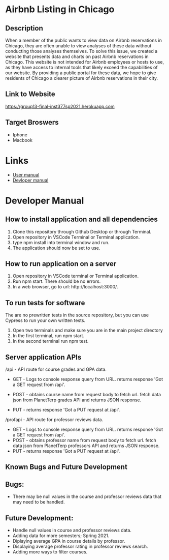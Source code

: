 # Airbnb Listing in Chicago
## Description

When a member of the public wants to view data on Airbnb reservations in Chicago, they are often unable to view analyses of these data without conducting those analyses themselves. To solve this issue, we created a website that presents data and charts on past Airbnb reservations in Chicago. This website is not intended for Airbnb employees or hosts to use, as they have access to internal tools that likely exceed the capabilities of our website. By providing a public portal for these data, we hope to give residents of Chicago a clearer picture of Airbnb reservations in their city.

## Link to Website
https://group13-final-inst377sp2021.herokuapp.com

## Target Broswers
* Iphone
* Macbook

# Links
* [User manual](https://scheduleofpt.herokuapp.com/documentation.html)
* <a href="Developer Manual">Devloper manual</a>

<h1 id = "Developer Manual"> Developer Manual</h1>


##  How to install application and all dependencies
1. Clone this repository through Github Desktop or through Terminal.
2. Open repository in VSCode Terminal or Terminal application.
3. type npm install into terminal window and run.
4. The application should now be set to use.

## How to run application on a server
1. Open repository in VSCode terminal or Terminal application.
2. Run npm start. There should be no errors.
3. In a web browser, go to url: http://localhost:3000/.

## To run tests for software

The are no prewritten tests in the source repository, but you can use Cypress to run your own written tests.

1. Open two terminals and make sure you are in the main project directory
2. In the first terminal, run npm start.
3. In the second terminal run npm test.

## Server application APIs

/api - API route for course grades and GPA data.

* GET - Logs to console response query from URL. returns response 'Got a GET     request from /api'.

* POST - obtains course name from request body to fetch url. fetch data json from PlanetTerp grades API and returns JSON response.
* PUT - returns response 'Got a PUT request at /api'.

/profapi - API route for professor reviews data.

* GET - Logs to console response query from URL. returns response 'Got a GET request from /api'.
* POST - obtains professor name from request body to fetch url. fetch data json from PlanetTerp professors API and returns JSON response.
* PUT - returns response 'Got a PUT request at /api'.

## Known Bugs and Future Development

## Bugs:

* There may be null values in the course and professor reviews data that may need to be handled.

## Future Development:
* Handle null values in course and professor reviews data.
* Adding data for more semesters; Spring 2021.
* Diplaying average GPA in course details by professor.
* Displaying average professor rating in professor reviews search.
* Adding more ways to filter courses.